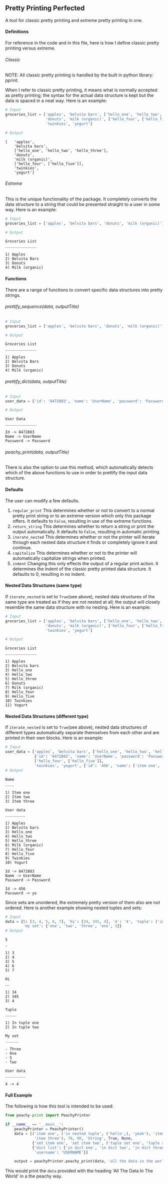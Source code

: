 ## Pretty Printing Perfected
A tool for classic pretty printing and extreme pretty printing in one.

#### Definitions
For reference in the code and in this file, here is how I define classic
pretty printing versus extreme.

###### Classic
NOTE: All classic pretty printing is handled by the built in python library: pprint.

When I refer to classic pretty printing, it means what is normally accepted
as pretty printing; the syntax for the actual data structure is kept but
the data is spaced in a neat way. Here is an example:

```python
# Input
groceries_list = ['apples', 'belvita bars', ['hello_one', 'hello_two', 'hello_three'],
                  'donuts', 'milk (organic)', ['hello_four', ['hello_five']],
                  'twinkies', 'yogurt']

# Output
```
```
[   'apples',
    'belvita bars',
    ['hello_one', 'hello_two', 'hello_three'],
    'donuts',
    'milk (organic)',
    ['hello_four', ['hello_five']],
    'twinkies',
    'yogurt']
```


###### Extreme
This is the unique functionality of the package. It completely converts the
data structure to a string that could be presented straight to a user in
some way. Here is an example:

```python
# Input
groceries_list = ['apples', 'belvita bars', 'donuts', 'milk (organic)']

# Output
```
```
Groceries List
______________

1) Apples
2) Belvita Bars
3) Donuts
4) Milk (organic)
```

#### Functions
There are a range of functions to convert specific data structures into
pretty strings.

###### prettify_sequence(data, outputTitle)

```python
# Input
groceries_list = ['apples', 'belvita bars', 'donuts', 'milk (organic)']

# Output
```
```
Groceries List
______________

1) Apples
2) Belvita Bars
3) Donuts
4) Milk (organic)
```

###### prettify_dict(data, outputTitle)

```python
# Input
user_data = {'id': '8472883', 'name': 'UserName', 'password': 'Password'}

# Output
```
```
User Data
______________

Id -> 8472883
Name -> UserName
Password -> Password
```

###### peachy_print(data, outputTitle)
There is also the option to use this method, which automatically detects which of the above
functions to use in order to prettify the input data structure.

#### Defaults
The user can modify a few defaults.
1. `regular_print`
This determines whether or not to convert to a normal pretty print string
or to an extreme version which only this package offers. It defaults to
`False`, resulting in use of the extreme functions.
2. `return_string`
This determines whether to return a string or print the output automatically.
It defaults to `False`, resulting in automatic printing.
3. `iterate_nested`
This determines whether or not the printer will iterate through each nested
data structure it finds or completely ignore it and continue.
4. `capitalize`
This determines whether or not to the printer will automatically capitalize
strings when printed.
5. `indent`
Changing this only effects the output of a regular print action. It determines
the indent of the classic pretty printed data structure. It defaults to
0, resulting in no indent.

#### Nested Data Structures (same type)
If `iterate_nested` is set to `True`(see above), nested data structures
of the same type are treated as if they are not nested at all;
the output will closely resemble the same data structure with no
nesting. Here is an example:

```python
# Input
groceries_list = ['apples', 'belvita bars', ['hello_one', 'hello_two', 'hello_three'],
                  'donuts', 'milk (organic)', ['hello_four', ['hello_five']],
                  'twinkies', 'yogurt']

# Output
```
```
Groceries List
______________

1) Apples
2) Belvita bars
3) Hello_one
4) Hello_two
5) Hello_three
6) Donuts
7) Milk (organic)
8) Hello_four
9) Hello_five
10) Twinkies
11) Yogurt

```

#### Nested Data Structures (different type)
If `iterate_nested` is set to `True`(see above), nested data structures
of different types automatically separate themselves from each other and
are printed in their own blocks. Here is an example:

```python
# Input
user_data = ['apples', 'belvita bars', ['hello_one', 'hello_two', 'hello_three'],
             {'id': '8472883', 'name': 'UserName', 'password': 'Password'}, 'milk (organic)',
             ['hello_four', ['hello_five']],
             'twinkies', 'yogurt', {'id': '456', 'name': ['item one', 'item two', 'item three'], 'password': 'yo'}]
# Output
```
```
Name
____

1) Item one
2) Item two
3) Item three

User data
_________

1) Apples
2) Belvita bars
3) Hello_one
4) Hello_two
5) Hello_three
6) Milk (organic)
7) Hello_four
8) Hello_five
9) Twinkies
10) Yogurt

Id -> 8472883
Name -> UserName
Password -> Password

Id -> 456
Password -> yo
```

Since sets are unordered, the extremely pretty version of them also are not ordered. Here is another example showing nested tuples and sets:
```python
# Input
data = {5: [3, 4, 5, 6, 7], 'hi': [34, 345, 4], '4': '4', 'tuple': ('in tuple one', 'in tuple two'),
        'my set': {'one', 'two', 'three', 'one', 5}}
# Output
```
```
5
_

1) 3
2) 4
3) 5
4) 6
5) 7

Hi
__

1) 34
2) 345
3) 4

Tuple
_____

1) In tuple one
2) In tuple two

My set
______

- Three
- One
- 5
- Two

User data
_________

4 -> 4

```

#### Full Example
The following is how this tool is intended to be used:
```python
from peachy-print import PeachyPrinter

if __name__ == '__main__':
    peachyPrinter = PeachyPrinter()
    data = [('item one', ('in nested tuple', ('hello',), 'yeah'), 'item two',
             'item three'), 70, 90, 'String', True, None,
            {'set item one', 'set item two', ('tuple set one', 'tuple set two'), 'set item three'},
            {'dict list': ['in dict one', 'in dict two', 'in dict three'], 'mighty': 'SEVEN',
             'username': 'USERNAME'}]

    output = peachyPrinter.peachy_print(data, 'all the data in the world')
```

This would print the `data` provided with the heading 'All The Data In The World' in a the peachy way.